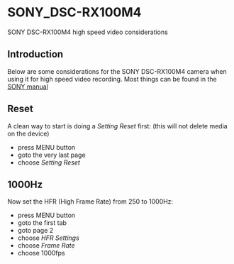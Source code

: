 # SONY_DSC-RX100M4
SONY DSC-RX100M4 high speed video considerations

## Introduction

Below are some considerations for the SONY DSC-RX100M4 camera when using it for high speed video recording.
Most things can be found in the [SONY manual](https://www.sony.com/electronics/support/compact-cameras-dsc-rx-series/dsc-rx100m4#manuals)

## Reset
A clean way to start is doing a *Setting Reset* first:
(this will not delete media on the device)
- press MENU button
- goto the very last page
- choose *Setting Reset*

## 1000Hz
Now set the HFR (High Frame Rate) from 250 to 1000Hz:
- press MENU button
- goto the first tab
- goto page 2
- choose *HFR Settings*
- choose *Frame Rate*
- choose 1000fps


